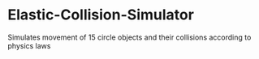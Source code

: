 # Elastic-Collision-Simulator
Simulates movement of 15 circle objects and their collisions according to physics laws
